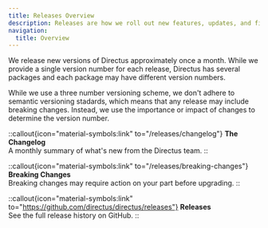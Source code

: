 ```yaml
---
title: Releases Overview
description: Releases are how we roll out new features, updates, and fixes to Directus.
navigation:
  title: Overview
---
```


We release new versions of Directus approximately once a month. While we provide a single version number for each release, Directus has several packages and each package may have different version numbers.

While we use a three number versioning scheme, we don't adhere to semantic versioning stadards, which means that any release may include breaking changes. Instead, we use the importance or impact of changes to determine the version number. 

::callout{icon="material-symbols:link" to="/releases/changelog"}
**The Changelog**  
A monthly summary of what's new from the Directus team.
::

::callout{icon="material-symbols:link" to="/releases/breaking-changes"}
**Breaking Changes**  
Breaking changes may require action on your part before upgrading.
::

::callout{icon="material-symbols:link" to="https://github.com/directus/directus/releases"}
**Releases**  
See the full release history on GitHub.
::
